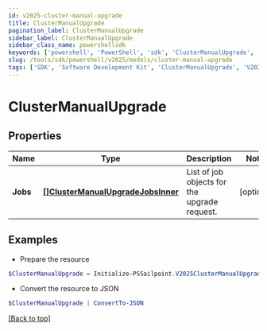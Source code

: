 ```yaml
---
id: v2025-cluster-manual-upgrade
title: ClusterManualUpgrade
pagination_label: ClusterManualUpgrade
sidebar_label: ClusterManualUpgrade
sidebar_class_name: powershellsdk
keywords: ['powershell', 'PowerShell', 'sdk', 'ClusterManualUpgrade', 'V2025ClusterManualUpgrade'] 
slug: /tools/sdk/powershell/v2025/models/cluster-manual-upgrade
tags: ['SDK', 'Software Development Kit', 'ClusterManualUpgrade', 'V2025ClusterManualUpgrade']
---
```



# ClusterManualUpgrade

## Properties

Name | Type | Description | Notes
------------ | ------------- | ------------- | -------------
**Jobs** | [**[]ClusterManualUpgradeJobsInner**](cluster-manual-upgrade-jobs-inner) | List of job objects for the upgrade request. | [optional] 

## Examples

- Prepare the resource
```powershell
$ClusterManualUpgrade = Initialize-PSSailpoint.V2025ClusterManualUpgrade  -Jobs null
```

- Convert the resource to JSON
```powershell
$ClusterManualUpgrade | ConvertTo-JSON
```


[[Back to top]](#) 

